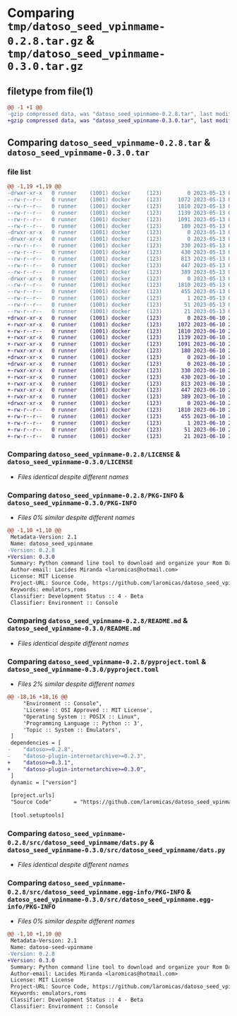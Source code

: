 # Comparing `tmp/datoso_seed_vpinmame-0.2.8.tar.gz` & `tmp/datoso_seed_vpinmame-0.3.0.tar.gz`

## filetype from file(1)

```diff
@@ -1 +1 @@
-gzip compressed data, was "datoso_seed_vpinmame-0.2.8.tar", last modified: Sat May 13 00:08:29 2023, max compression
+gzip compressed data, was "datoso_seed_vpinmame-0.3.0.tar", last modified: Sat Jun 10 20:53:04 2023, max compression
```

## Comparing `datoso_seed_vpinmame-0.2.8.tar` & `datoso_seed_vpinmame-0.3.0.tar`

### file list

```diff
@@ -1,19 +1,19 @@
-drwxr-xr-x   0 runner    (1001) docker     (123)        0 2023-05-13 00:08:29.510221 datoso_seed_vpinmame-0.2.8/
--rw-r--r--   0 runner    (1001) docker     (123)     1072 2023-05-13 00:08:17.000000 datoso_seed_vpinmame-0.2.8/LICENSE
--rw-r--r--   0 runner    (1001) docker     (123)     1810 2023-05-13 00:08:29.510221 datoso_seed_vpinmame-0.2.8/PKG-INFO
--rw-r--r--   0 runner    (1001) docker     (123)     1139 2023-05-13 00:08:17.000000 datoso_seed_vpinmame-0.2.8/README.md
--rw-r--r--   0 runner    (1001) docker     (123)     1091 2023-05-13 00:08:17.000000 datoso_seed_vpinmame-0.2.8/pyproject.toml
--rw-r--r--   0 runner    (1001) docker     (123)      180 2023-05-13 00:08:29.510221 datoso_seed_vpinmame-0.2.8/setup.cfg
-drwxr-xr-x   0 runner    (1001) docker     (123)        0 2023-05-13 00:08:29.506220 datoso_seed_vpinmame-0.2.8/src/
-drwxr-xr-x   0 runner    (1001) docker     (123)        0 2023-05-13 00:08:29.510221 datoso_seed_vpinmame-0.2.8/src/datoso_seed_vpinmame/
--rw-r--r--   0 runner    (1001) docker     (123)      330 2023-05-13 00:08:17.000000 datoso_seed_vpinmame-0.2.8/src/datoso_seed_vpinmame/__init__.py
--rw-r--r--   0 runner    (1001) docker     (123)      430 2023-05-13 00:08:17.000000 datoso_seed_vpinmame-0.2.8/src/datoso_seed_vpinmame/actions.py
--rw-r--r--   0 runner    (1001) docker     (123)      813 2023-05-13 00:08:17.000000 datoso_seed_vpinmame-0.2.8/src/datoso_seed_vpinmame/dats.py
--rw-r--r--   0 runner    (1001) docker     (123)      447 2023-05-13 00:08:17.000000 datoso_seed_vpinmame-0.2.8/src/datoso_seed_vpinmame/fetch.py
--rw-r--r--   0 runner    (1001) docker     (123)      389 2023-05-13 00:08:17.000000 datoso_seed_vpinmame-0.2.8/src/datoso_seed_vpinmame/rules.py
-drwxr-xr-x   0 runner    (1001) docker     (123)        0 2023-05-13 00:08:29.510221 datoso_seed_vpinmame-0.2.8/src/datoso_seed_vpinmame.egg-info/
--rw-r--r--   0 runner    (1001) docker     (123)     1810 2023-05-13 00:08:29.000000 datoso_seed_vpinmame-0.2.8/src/datoso_seed_vpinmame.egg-info/PKG-INFO
--rw-r--r--   0 runner    (1001) docker     (123)      455 2023-05-13 00:08:29.000000 datoso_seed_vpinmame-0.2.8/src/datoso_seed_vpinmame.egg-info/SOURCES.txt
--rw-r--r--   0 runner    (1001) docker     (123)        1 2023-05-13 00:08:29.000000 datoso_seed_vpinmame-0.2.8/src/datoso_seed_vpinmame.egg-info/dependency_links.txt
--rw-r--r--   0 runner    (1001) docker     (123)       51 2023-05-13 00:08:29.000000 datoso_seed_vpinmame-0.2.8/src/datoso_seed_vpinmame.egg-info/requires.txt
--rw-r--r--   0 runner    (1001) docker     (123)       21 2023-05-13 00:08:29.000000 datoso_seed_vpinmame-0.2.8/src/datoso_seed_vpinmame.egg-info/top_level.txt
+drwxr-xr-x   0 runner    (1001) docker     (123)        0 2023-06-10 20:53:04.878638 datoso_seed_vpinmame-0.3.0/
+-rwxr-xr-x   0 runner    (1001) docker     (123)     1072 2023-06-10 20:52:45.000000 datoso_seed_vpinmame-0.3.0/LICENSE
+-rw-r--r--   0 runner    (1001) docker     (123)     1810 2023-06-10 20:53:04.878638 datoso_seed_vpinmame-0.3.0/PKG-INFO
+-rwxr-xr-x   0 runner    (1001) docker     (123)     1139 2023-06-10 20:52:45.000000 datoso_seed_vpinmame-0.3.0/README.md
+-rwxr-xr-x   0 runner    (1001) docker     (123)     1091 2023-06-10 20:52:45.000000 datoso_seed_vpinmame-0.3.0/pyproject.toml
+-rwxr-xr-x   0 runner    (1001) docker     (123)      180 2023-06-10 20:53:04.878638 datoso_seed_vpinmame-0.3.0/setup.cfg
+drwxr-xr-x   0 runner    (1001) docker     (123)        0 2023-06-10 20:53:04.874638 datoso_seed_vpinmame-0.3.0/src/
+drwxr-xr-x   0 runner    (1001) docker     (123)        0 2023-06-10 20:53:04.874638 datoso_seed_vpinmame-0.3.0/src/datoso_seed_vpinmame/
+-rwxr-xr-x   0 runner    (1001) docker     (123)      330 2023-06-10 20:52:45.000000 datoso_seed_vpinmame-0.3.0/src/datoso_seed_vpinmame/__init__.py
+-rwxr-xr-x   0 runner    (1001) docker     (123)      430 2023-06-10 20:52:45.000000 datoso_seed_vpinmame-0.3.0/src/datoso_seed_vpinmame/actions.py
+-rwxr-xr-x   0 runner    (1001) docker     (123)      813 2023-06-10 20:52:45.000000 datoso_seed_vpinmame-0.3.0/src/datoso_seed_vpinmame/dats.py
+-rwxr-xr-x   0 runner    (1001) docker     (123)      447 2023-06-10 20:52:45.000000 datoso_seed_vpinmame-0.3.0/src/datoso_seed_vpinmame/fetch.py
+-rwxr-xr-x   0 runner    (1001) docker     (123)      389 2023-06-10 20:52:45.000000 datoso_seed_vpinmame-0.3.0/src/datoso_seed_vpinmame/rules.py
+drwxr-xr-x   0 runner    (1001) docker     (123)        0 2023-06-10 20:53:04.878638 datoso_seed_vpinmame-0.3.0/src/datoso_seed_vpinmame.egg-info/
+-rw-r--r--   0 runner    (1001) docker     (123)     1810 2023-06-10 20:53:04.000000 datoso_seed_vpinmame-0.3.0/src/datoso_seed_vpinmame.egg-info/PKG-INFO
+-rw-r--r--   0 runner    (1001) docker     (123)      455 2023-06-10 20:53:04.000000 datoso_seed_vpinmame-0.3.0/src/datoso_seed_vpinmame.egg-info/SOURCES.txt
+-rw-r--r--   0 runner    (1001) docker     (123)        1 2023-06-10 20:53:04.000000 datoso_seed_vpinmame-0.3.0/src/datoso_seed_vpinmame.egg-info/dependency_links.txt
+-rw-r--r--   0 runner    (1001) docker     (123)       51 2023-06-10 20:53:04.000000 datoso_seed_vpinmame-0.3.0/src/datoso_seed_vpinmame.egg-info/requires.txt
+-rw-r--r--   0 runner    (1001) docker     (123)       21 2023-06-10 20:53:04.000000 datoso_seed_vpinmame-0.3.0/src/datoso_seed_vpinmame.egg-info/top_level.txt
```

### Comparing `datoso_seed_vpinmame-0.2.8/LICENSE` & `datoso_seed_vpinmame-0.3.0/LICENSE`

 * *Files identical despite different names*

### Comparing `datoso_seed_vpinmame-0.2.8/PKG-INFO` & `datoso_seed_vpinmame-0.3.0/PKG-INFO`

 * *Files 0% similar despite different names*

```diff
@@ -1,10 +1,10 @@
 Metadata-Version: 2.1
 Name: datoso_seed_vpinmame
-Version: 0.2.8
+Version: 0.3.0
 Summary: Python command line tool to download and organize your Rom Dat files.
 Author-email: Lacides Miranda <laromicas@hotmail.com>
 License: MIT License
 Project-URL: Source Code, https://github.com/laromicas/datoso_seed_vpinmame
 Keywords: emulators,roms
 Classifier: Development Status :: 4 - Beta
 Classifier: Environment :: Console
```

### Comparing `datoso_seed_vpinmame-0.2.8/README.md` & `datoso_seed_vpinmame-0.3.0/README.md`

 * *Files identical despite different names*

### Comparing `datoso_seed_vpinmame-0.2.8/pyproject.toml` & `datoso_seed_vpinmame-0.3.0/pyproject.toml`

 * *Files 2% similar despite different names*

```diff
@@ -18,16 +18,16 @@
     "Environment :: Console",
     'License :: OSI Approved :: MIT License',
     "Operating System :: POSIX :: Linux",
     'Programming Language :: Python :: 3',
     'Topic :: System :: Emulators',
 ]
 dependencies = [
-    "datoso>=0.2.8",
-    "datoso-plugin-internetarchive>=0.2.3",
+    "datoso>=0.3.1",
+    "datoso-plugin-internetarchive>=0.3.0",
 ]
 dynamic = ["version"]
 
 [project.urls]
 "Source Code"       = "https://github.com/laromicas/datoso_seed_vpinmame"
 
 [tool.setuptools]
```

### Comparing `datoso_seed_vpinmame-0.2.8/src/datoso_seed_vpinmame/dats.py` & `datoso_seed_vpinmame-0.3.0/src/datoso_seed_vpinmame/dats.py`

 * *Files identical despite different names*

### Comparing `datoso_seed_vpinmame-0.2.8/src/datoso_seed_vpinmame.egg-info/PKG-INFO` & `datoso_seed_vpinmame-0.3.0/src/datoso_seed_vpinmame.egg-info/PKG-INFO`

 * *Files 0% similar despite different names*

```diff
@@ -1,10 +1,10 @@
 Metadata-Version: 2.1
 Name: datoso-seed-vpinmame
-Version: 0.2.8
+Version: 0.3.0
 Summary: Python command line tool to download and organize your Rom Dat files.
 Author-email: Lacides Miranda <laromicas@hotmail.com>
 License: MIT License
 Project-URL: Source Code, https://github.com/laromicas/datoso_seed_vpinmame
 Keywords: emulators,roms
 Classifier: Development Status :: 4 - Beta
 Classifier: Environment :: Console
```

